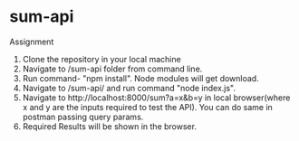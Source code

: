 # sum-api
Assignment


1. Clone the repository in your local machine
2. Navigate to /sum-api folder from command line.
3. Run command- "npm install". Node modules will get download.
4. Navigate to /sum-api/ and run command "node index.js".
5. Navigate to http://localhost:8000/sum?a=x&b=y in local browser(where x and y are the inputs required to test the API). You can do same in postman passing query params.
6. Required Results will be shown in the browser.
